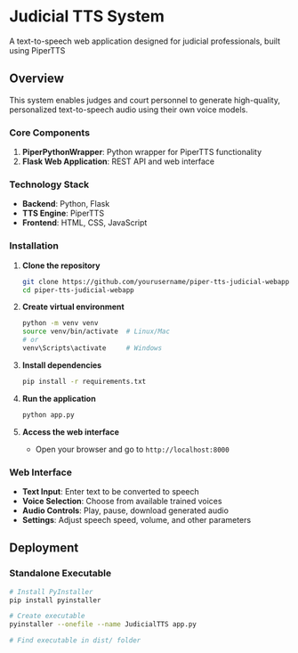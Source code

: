 # Judicial TTS System

A text-to-speech web application designed for judicial professionals, built using PiperTTS

## Overview

This system enables judges and court personnel to generate high-quality, personalized text-to-speech audio using their own voice models.

### Core Components

1. **PiperPythonWrapper**: Python wrapper for PiperTTS functionality
2. **Flask Web Application**: REST API and web interface

### Technology Stack

- **Backend**: Python, Flask
- **TTS Engine**: PiperTTS
- **Frontend**: HTML, CSS, JavaScript

### Installation

1. **Clone the repository**
   ```bash
   git clone https://github.com/yourusername/piper-tts-judicial-webapp.git
   cd piper-tts-judicial-webapp
   ```

2. **Create virtual environment**
   ```bash
   python -m venv venv
   source venv/bin/activate  # Linux/Mac
   # or
   venv\Scripts\activate     # Windows
   ```

3. **Install dependencies**
   ```bash
   pip install -r requirements.txt
   ```

4. **Run the application**
   ```bash
   python app.py
   ```

5. **Access the web interface**
   - Open your browser and go to `http://localhost:8000`

### Web Interface

- **Text Input**: Enter text to be converted to speech
- **Voice Selection**: Choose from available trained voices
- **Audio Controls**: Play, pause, download generated audio
- **Settings**: Adjust speech speed, volume, and other parameters

## Deployment

### Standalone Executable

```bash
# Install PyInstaller
pip install pyinstaller

# Create executable
pyinstaller --onefile --name JudicialTTS app.py

# Find executable in dist/ folder
```